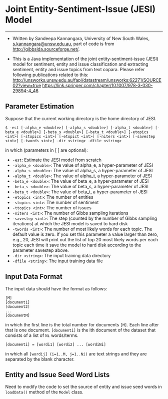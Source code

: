 #   Joint Entity-Sentiment-Issue (JESI) Model  #

----------


- Written by Sandeepa Kannangara, University of New South Wales, s.kannangara@unsw.edu.au, part of code is from http://gibbslda.sourceforge.net/.

- This is a Java implementation of the joint entity-sentiment-issue (JESI) model for sentiment, entity and issue classification and extracting sentiment, entity and issue topics from text copara. Please refer following publications related to this:
http://unsworks.unsw.edu.au/fapi/datastream/unsworks:62271/SOURCE02?view=true
https://link.springer.com/chapter/10.1007/978-3-030-29894-4_46

## Parameter Estimation ##

Suppose that the current working directory is the home directory of JESI.

    $ -est [-alpha_e <double>] [-alpha_s <double>] [-alpha_t <double>] [-beta_e <double>] [-beta_s <double>] [-beta_t <double>] [-etopics <int>] [-stopics <int>] [-etopict <int>] [-niters <int>] [-savestep <int>] [-twords <int>] –dir <string> -dfile <string>

in which (parameters in [ ] are optional):



- `-est`: Estimate the JESI model from scratch
- `-alpha_e <double>`: The value of alpha_e, a hyper-parameter of JESI
- `-alpha_s <double>`: The value of alpha_s, a hyper-parameter of JESI
- `-alpha_t <double>`: The value of alpha_t, a hyper-parameter of JESI
- `-beta_e <double>`: The value of beta_e, a hyper-parameter of JESI
- `-beta_s <double>`: The value of beta_s, a hyper-parameter of JESI
- `-beta_t <double>`: The value of beta_t, a hyper-parameter of JESI
- `-etopics <int>`: The number of entities
- `-stopics <int>`: The number of sentiment
- `-ttopics <int>`: The number of issues
- `-niters <int>`: The number of Gibbs sampling iterations
- `-savestep <int`>: The step (counted by the number of Gibbs sampling iterations) at which the JESI model is saved to hard disk
- `-twords <int>`: The number of most likely words for each topic. The default value is zero. If you set this parameter a value larger than zero, e.g., 20, JESI will print out the list of top 20 most likely words per each topic each time it save the model to hard disk according to the parameter savestep above.
- `-dir <string>`: The input training data directory
- `-dfile <string>`: The input training data file

## Input Data Format ##
The input data should have the format as follows:
    
    [M]
    [document1]
    [document2]
    ...
    [documentM]

in which the first line is the total number for documents `[M]`. Each line after that is one document. `[documenti]` is the ith document of the dataset that consists of a list of `Ni` words/terms.

    [documenti] = [wordi1] [wordi2] ... [wordiNi]

in which all `[wordij] (i=1..M, j=1..Ni)` are text strings and they are separated by the blank character.

## Entity and Issue Seed Word Lists ##

Need to modify the code to set the source of entity and issue seed words in `loadData()` method of the `Model` class.
